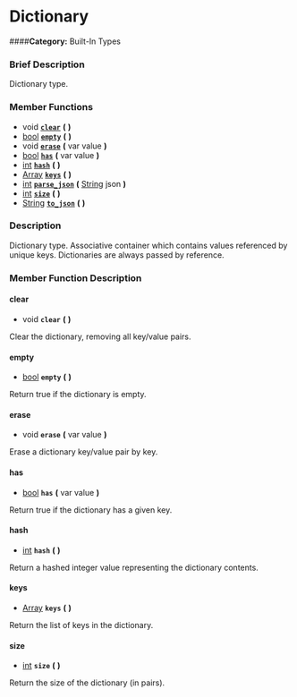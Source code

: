#  Dictionary  
####**Category:** Built-In Types

###  Brief Description  
Dictionary type.

###  Member Functions 
  * void  **[`clear`](#clear)**  **(** **)**
  * [bool](class_bool)  **[`empty`](#empty)**  **(** **)**
  * void  **[`erase`](#erase)**  **(** var value  **)**
  * [bool](class_bool)  **[`has`](#has)**  **(** var value  **)**
  * [int](class_int)  **[`hash`](#hash)**  **(** **)**
  * [Array](class_array)  **[`keys`](#keys)**  **(** **)**
  * [int](class_int)  **[`parse_json`](#parse_json)**  **(** [String](class_string) json  **)**
  * [int](class_int)  **[`size`](#size)**  **(** **)**
  * [String](class_string)  **[`to_json`](#to_json)**  **(** **)**

###  Description  
Dictionary type. Associative container which contains values referenced by unique keys. Dictionaries are always passed by reference.

###  Member Function Description  

#### <a name="clear">clear</a>
  * void  **`clear`**  **(** **)**

Clear the dictionary, removing all key/value pairs.

#### <a name="empty">empty</a>
  * [bool](class_bool)  **`empty`**  **(** **)**

Return true if the dictionary is empty.

#### <a name="erase">erase</a>
  * void  **`erase`**  **(** var value  **)**

Erase a dictionary key/value pair by key.

#### <a name="has">has</a>
  * [bool](class_bool)  **`has`**  **(** var value  **)**

Return true if the dictionary has a given key.

#### <a name="hash">hash</a>
  * [int](class_int)  **`hash`**  **(** **)**

Return a hashed integer value representing the dictionary contents.

#### <a name="keys">keys</a>
  * [Array](class_array)  **`keys`**  **(** **)**

Return the list of keys in the dictionary.

#### <a name="size">size</a>
  * [int](class_int)  **`size`**  **(** **)**

Return the size of the dictionary (in pairs).

